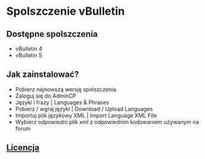 Spolszczenie vBulletin
=================

## Dostępne spolszczenia

* vBulletin 4
* vBulletin 5

## Jak zainstalować?

* Pobierz najnowszą wersję spolszczenia
* Zaloguj się do AdminCP
* Języki i frazy | Languages & Phrases
* Pobierz / wgraj języki | Download / Upload Languages
* Importuj plik językowy XML | Import Language XML File
* Wybierz odpowiedni plik xml z odpowiednim kodowaniem używanym na forum

## [Licencja](LICENSE)
